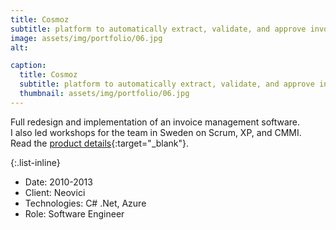 ```yaml
---
title: Cosmoz
subtitle: platform to automatically extract, validate, and approve invoices for store chains
image: assets/img/portfolio/06.jpg
alt: 

caption:
  title: Cosmoz
  subtitle: platform to automatically extract, validate, and approve invoices for store chains
  thumbnail: assets/img/portfolio/06.jpg
---
```

Full redesign and implementation of an invoice management software.\
I also led workshops for the team in Sweden on Scrum, XP, and CMMI.\
Read the [product details](https://www.neovici.se/platform){:target="_blank"}.

{:.list-inline}
- Date: 2010-2013
- Client: Neovici
- Technologies: C# .Net, Azure
- Role: Software Engineer